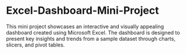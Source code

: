 # Excel-Dashboard-Mini-Project
This mini project showcases an interactive and visually appealing dashboard created using Microsoft Excel. The dashboard is designed to present key insights and trends from a sample dataset through charts, slicers, and pivot tables.
